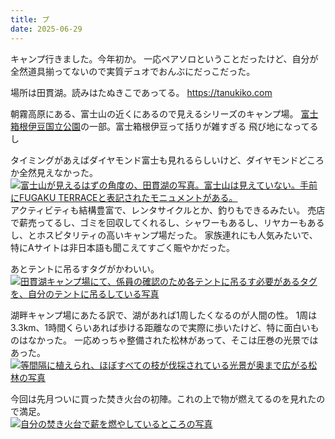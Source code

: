 ```yaml
---
title: プ
date: 2025-06-29
---
```


キャンプ行きました。今年初か。
一応ペアソロということだったけど、自分が全然道具揃ってないので実質デュオでおんぶにだっこだった。

場所は田貫湖。読みはたぬきこであってる。
<https://tanukiko.com>

朝霧高原にある、富士山の近くにあるので見えるシリーズのキャンプ場。
[富士箱根伊豆国立公園](https://www.env.go.jp/park/fujihakone/)の一部。富士箱根伊豆って括りが雑すぎる 飛び地になってるし

タイミングがあえばダイヤモンド富士も見れるらしいけど、ダイヤモンドどころか全然見えなかった。  
[![富士山が見えるはずの角度の、田貫湖の写真。富士山は見えていない。手前にFUGAKU TERRACEと表記されたモニュメントがある。](https://i.gyazo.com/d086ef8e5630dd49cb9ce251cae38aab.png)](https://gyazo.com/d086ef8e5630dd49cb9ce251cae38aab)
アクティビティも結構豊富で、レンタサイクルとか、釣りもできるみたい。
売店で薪売ってるし、ゴミを回収してくれるし、シャワーもあるし、リヤカーもあるし、とホスピタリティの高いキャンプ場だった。
家族連れにも人気みたいで、特にAサイトは非日本語も聞こえてすごく賑やかだった。

あとテントに吊るすタグがかわいい。  
[![田貫湖キャンプ場にて、係員の確認のため各テントに吊るす必要があるタグを、自分のテントに吊るしている写真](https://i.gyazo.com/566d42b0b764fd57566cad6bbaf6dc48.png)](https://gyazo.com/566d42b0b764fd57566cad6bbaf6dc48)

湖畔キャンプ場にあたる訳で、湖があれば1周したくなるのが人間の性。
1周は3.3km、1時間くらいあれば歩ける距離なので実際に歩いたけど、特に面白いものはなかった。
一応めっちゃ整備された松林があって、そこは圧巻の光景ではあった。  
[![等間隔に植えられ、ほぼすべての枝が伐採されている光景が奥まで広がる松林の写真](https://i.gyazo.com/95ce26f757e2acb4cd42a5affad9c921.png)](https://gyazo.com/95ce26f757e2acb4cd42a5affad9c921)

今回は先月ついに買った焚き火台の初陣。これの上で物が燃えてるのを見れたので満足。  
[![自分の焚き火台で薪を燃やしているところの写真](https://i.gyazo.com/2b1abb794097029f2175863af56167d6.png)](https://gyazo.com/2b1abb794097029f2175863af56167d6)
